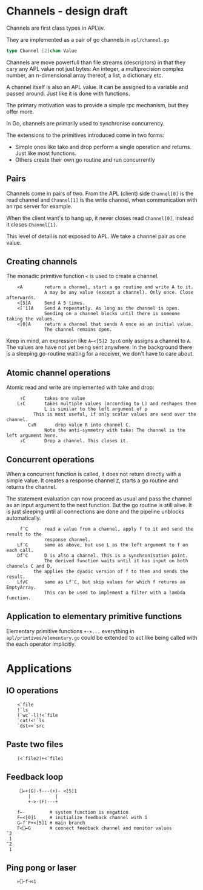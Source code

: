 # Channels - design draft

Channels are first class types in APL\iv.

They are implemented as a pair of go channels in `apl/channel.go`
```go
type Channel [2]chan Value
```

Channels are move powerfull than file streams (descriptors) in that they cary any APL value not just bytes:
An integer, a multiprecision complex number, an n-dimensional array thereof, a list, a dictionary etc.

A channel itself is also an APL value.
It can be assigned to a variable and passed around.
Just like it is done with functions.

The primary motivation was to provide a simple rpc mechanism, but they offer more.

In Go, channels are primarily used to synchronise concurrency.

The extensions to the primitives introduced come in two forms:
- Simple ones like take and drop perform a single operation and returns. Just like most functions.
- Others create their own go routine and run concurrently

## Pairs
Channels come in pairs of two.
From the APL (client) side `Channel[0]` is the read channel and `Channel[1]` is the write channel,
when communication with an rpc server for example.

When the client want's to hang up, it never closes read `Channel[0]`, instead it closes `Channel[1]`.

This level of detail is not exposed to APL.
We take a channel pair as one value.

## Creating channels
The monadic primitive function `<` is used to create a channel.

```
	<A        return a channel, start a go routine and write A to it.
	          A may be any value (except a channel). Only once. Close afterwards.
	<[5]A     Send A 5 times.
	<[¯1]A    Send A repeatatly. As long as the channel is open.
	          Sending on a channel blocks until there is someone taking the values.
	<[0]A     return a channel that sends A once as an initial value.
	          The channel remains open.
```
Keep in mind, an expression like `A←<[5]2 3⍴⍳6` only assigns a channel to `A`.
The values are have not yet being sent anywhere.
In the background there is a sleeping go-routine waiting for a receiver, we don't have to care about.

## Atomic channel operations
Atomic read and write are implemented with take and drop:
```
	 ↑C       takes one value
	L↑C       takes multiple values (according to L) and reshapes them
	          L is similar to the left argument of ⍴
		  This is most useful, if only scalar values are send over the channel.
        C↓R       drop value R into channel C.
	          Note the anti-symmetry with take: The channel is the left argument here.
	 ↓C       Drop a channel. This closes it.
```

## Concurrent operations

When a concurrent function is called, it does not return directly with a simple value.
It creates a response channel `Z`, starts a go routine and returns the channel.

The statement evaluation can now proceed as usual and pass the channel as an input argument
to the next function. 
But the go routine is still alive.
It is just sleeping until all connections are done and the pipeline unblocks automatically.
```
	 f¨C      read a value from a channel, apply f to it and send the result to the
	          response channel.
	Lf¨C      same as above, but use L as the left argument to f on each call.
	Df¨C      D is also a channel. This is a synchronisation point.
	          The derived function waits until it has input on both channels C and D,
		  the applies the dyadic version of f to them and sends the result.
	Lf⌿C      same as Lf¨C, but skip values for which f returns an EmptyArray.
	          This can be used to implement a filter with a lambda function.
```

## Application to elementary primitive functions

Elementary primitive functions `+-×...` everything in `apl/primtives/elementary.go` could be extended
to act like being called with the each operator implicitly.

# Applications

## IO operations
```
	<`file
	!`ls
	(`wc`-l)!<`file
	`cat!<!`ls
	`dst<<`src
```

## Paste two files
```
	(<`file2)+<`file1
```

## Feedback loop
```
     ⎕←+(G)-f---(+)- <[5]1
        |         |
        +->-(F)---+
	
	f←-         ⍝ system function is negation
	F←<[0]1     ⍝ initialize feedback channel with 1
	G←f¨F+<[5]1 ⍝ main branch
	F<⎕←G       ⍝ connect feedback channel and monitor values
¯2
 1
¯2
 1
```

## Ping pong or laser
```
	⊢⎕←f⊣<1
```











